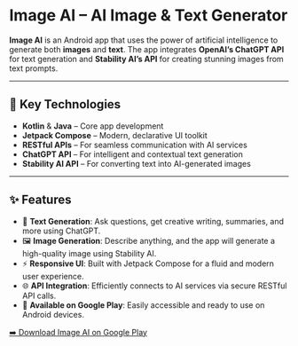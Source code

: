 # Image AI – AI Image & Text Generator

**Image AI** is an Android app that uses the power of artificial intelligence to generate both **images** and **text**. The app integrates **OpenAI’s ChatGPT API** for text generation and **Stability AI’s API** for creating stunning images from text prompts.

---

## 🚀 Key Technologies

- **Kotlin** & **Java** – Core app development
- **Jetpack Compose** – Modern, declarative UI toolkit
- **RESTful APIs** – For seamless communication with AI services
- **ChatGPT API** – For intelligent and contextual text generation
- **Stability AI API** – For converting text into AI-generated images

---

## ✨ Features

- 🧠 **Text Generation**: Ask questions, get creative writing, summaries, and more using ChatGPT.
- 🖼 **Image Generation**: Describe anything, and the app will generate a high-quality image using Stability AI.
- ⚡ **Responsive UI**: Built with Jetpack Compose for a fluid and modern user experience.
- 🌐 **API Integration**: Efficiently connects to AI services via secure RESTful API calls.
- 📱 **Available on Google Play**: Easily accessible and ready to use on Android devices.

[➡️ Download Image AI on Google Play]()

